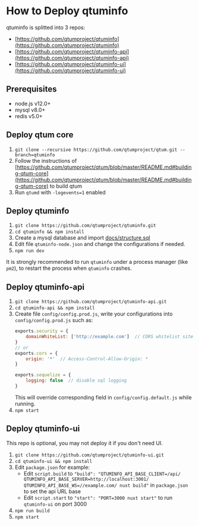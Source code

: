 # How to Deploy qtuminfo

qtuminfo is splitted into 3 repos:
* [https://github.com/qtumproject/qtuminfo](https://github.com/qtumproject/qtuminfo)
* [https://github.com/qtumproject/qtuminfo-api](https://github.com/qtumproject/qtuminfo-api)
* [https://github.com/qtumproject/qtuminfo-ui](https://github.com/qtumproject/qtuminfo-ui)

## Prerequisites

* node.js v12.0+
* mysql v8.0+
* redis v5.0+

## Deploy qtum core
1. `git clone --recursive https://github.com/qtumproject/qtum.git --branch=qtuminfo`
2. Follow the instructions of [https://github.com/qtumproject/qtum/blob/master/README.md#building-qtum-core](https://github.com/qtumproject/qtum/blob/master/README.md#building-qtum-core) to build qtum
3. Run `qtumd` with `-logevents=1` enabled

## Deploy qtuminfo
1. `git clone https://github.com/qtumproject/qtuminfo.git`
2. `cd qtuminfo && npm install`
3. Create a mysql database and import [docs/structure.sql](structure.sql)
4. Edit file `qtuminfo-node.json` and change the configurations if needed.
5. `npm run dev`

It is strongly recommended to run `qtuminfo` under a process manager (like `pm2`), to restart the process when `qtuminfo` crashes.

## Deploy qtuminfo-api
1. `git clone https://github.com/qtumproject/qtuminfo-api.git`
2. `cd qtuminfo-api && npm install`
3. Create file `config/config.prod.js`, write your configurations into `config/config.prod.js` such as:
    ```javascript
    exports.security = {
        domainWhiteList: ['http://example.com']  // CORS whitelist sites
    }
    // or
    exports.cors = {
        origin: '*'  // Access-Control-Allow-Origin: *
    }

    exports.sequelize = {
        logging: false  // disable sql logging
    }
    ```
    This will override corresponding field in `config/config.default.js` while running.
4. `npm start`

## Deploy qtuminfo-ui
This repo is optional, you may not deploy it if you don't need UI.
1. `git clone https://github.com/qtumproject/qtuminfo-ui.git`
2. `cd qtuminfo-ui && npm install`
3. Edit `package.json` for example:
   * Edit `script.build` to `"build": "QTUMINFO_API_BASE_CLIENT=/api/ QTUMINFO_API_BASE_SERVER=http://localhost:3001/ QTUMINFO_API_BASE_WS=//example.com/ nuxt build"` in `package.json` to set the api URL base
   * Edit `script.start` to `"start": "PORT=3000 nuxt start"` to run `qtuminfo-ui` on port 3000
4. `npm run build`
5. `npm start`

